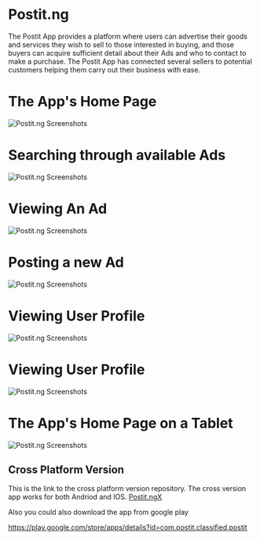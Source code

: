 # Postit.ng
The Postit App provides a platform where users can advertise their goods and services they wish to sell to those interested in buying, and those buyers can acquire sufficient detail about their Ads and who to contact to make a purchase. The Postit App has connected several sellers to potential customers helping them carry out their business with ease.



# The App's Home Page
![Postit.ng Screenshots](https://github.com/Ataimo007/Postit.ng/blob/master/appshots/shot1.png)



# Searching through available Ads
![Postit.ng Screenshots](https://github.com/Ataimo007/Postit.ng/blob/master/appshots/shot2.png)



# Viewing An Ad
![Postit.ng Screenshots](https://github.com/Ataimo007/Postit.ng/blob/master/appshots/shot4.png)

# Posting a new Ad
![Postit.ng Screenshots](https://github.com/Ataimo007/Postit.ng/blob/master/appshots/shot6.png)



# Viewing User Profile
![Postit.ng Screenshots](https://github.com/Ataimo007/Postit.ng/blob/master/appshots/shot7.png)



# Viewing User Profile
![Postit.ng Screenshots](https://github.com/Ataimo007/Postit.ng/blob/master/appshots/shot8.png)



# The App's Home Page on a Tablet
![Postit.ng Screenshots](https://github.com/Ataimo007/Postit.ng/blob/master/appshots/shot9.png)


## Cross Platform Version
This is the link to the cross platform version repository. The cross version app works for both Andriod and IOS.
[Postit.ngX](https://github.com/Ataimo007/Postit.ngX)


Also you could also download the app from google play

https://play.google.com/store/apps/details?id=com.postit.classified.postit
